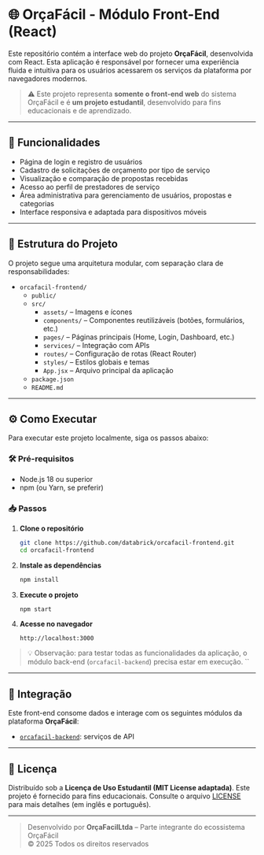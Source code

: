 
# 🌐 OrçaFácil - Módulo Front-End (React)

Este repositório contém a interface web do projeto **OrçaFácil**, desenvolvida com React. Esta aplicação é responsável por fornecer uma experiência fluida e intuitiva para os usuários acessarem os serviços da plataforma por navegadores modernos.


> ⚠️ Este projeto representa **somente o front-end web** do sistema OrçaFácil e é **um projeto estudantil**, desenvolvido para fins educacionais e de aprendizado.

---

## 🧭 Funcionalidades

- Página de login e registro de usuários
- Cadastro de solicitações de orçamento por tipo de serviço
- Visualização e comparação de propostas recebidas
- Acesso ao perfil de prestadores de serviço
- Área administrativa para gerenciamento de usuários, propostas e categorias
- Interface responsiva e adaptada para dispositivos móveis

---

## 📂 Estrutura do Projeto

O projeto segue uma arquitetura modular, com separação clara de responsabilidades:

- `orcafacil-frontend/`
  - `public/`
  - `src/`
    - `assets/` – Imagens e ícones
    - `components/` – Componentes reutilizáveis (botões, formulários, etc.)
    - `pages/` – Páginas principais (Home, Login, Dashboard, etc.)
    - `services/` – Integração com APIs
    - `routes/` – Configuração de rotas (React Router)
    - `styles/` – Estilos globais e temas
    - `App.jsx` – Arquivo principal da aplicação
  - `package.json`
  - `README.md`

---

## ⚙️ Como Executar

Para executar este projeto localmente, siga os passos abaixo:

### 🛠 Pré-requisitos

- Node.js 18 ou superior
- npm (ou Yarn, se preferir)

### 📥 Passos

1. **Clone o repositório**

   ```bash
   git clone https://github.com/databrick/orcafacil-frontend.git
   cd orcafacil-frontend
   ```

2. **Instale as dependências**

   ```bash
   npm install
   ```

3. **Execute o projeto**

   ```bash
   npm start
   ```

4. **Acesse no navegador**

   ```
   http://localhost:3000
   ```

> 💡 Observação: para testar todas as funcionalidades da aplicação, o módulo back-end (`orcafacil-backend`) precisa estar em execução.
``
---

## 🔗 Integração

Este front-end consome dados e interage com os seguintes módulos da plataforma **OrçaFácil**:

- [`orcafacil-backend`](https://github.com/databrick/orcafacil-backend): serviços de API 


---

## 📄 Licença

Distribuído sob a **Licença de Uso Estudantil (MIT License adaptada)**. Este projeto é fornecido para fins educacionais. Consulte o arquivo [LICENSE](./LICENSE) para mais detalhes (em inglês e português).


---

> Desenvolvido por **OrçaFacilLtda** – Parte integrante do ecossistema OrçaFácil  
> © 2025 Todos os direitos reservados
